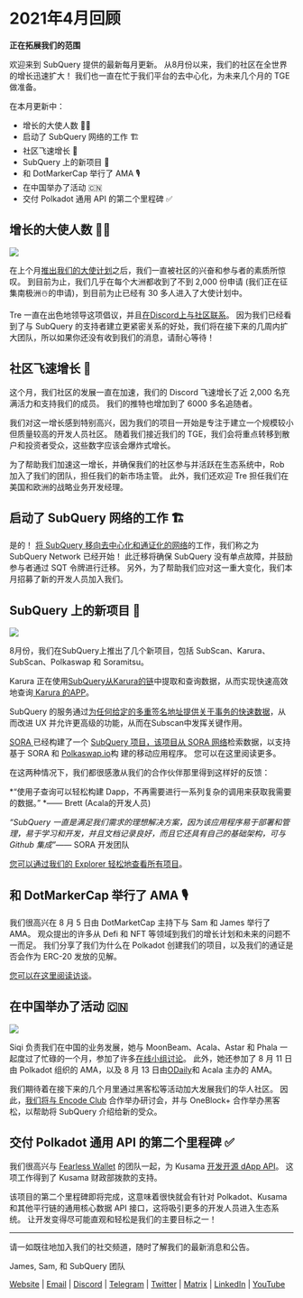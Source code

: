# 2021年4月回顾

**正在拓展我们的范围**

欢迎来到 SubQuery 提供的最新每月更新。 从8月份以来，我们的社区在全世界的增长迅速扩大！ 我们也一直在忙于我们平台的去中心化，为未来几个月的 TGE 做准备。

在本月更新中：

-   增长的大使人数 👩‍💼
-   启动了 SubQuery 网络的工作  🏗
-   社区飞速增长  🚀
-   SubQuery 上的新项目  🤝
-   和 DotMarkerCap 举行了 AMA  🎙
-   在中国举办了活动  🇨🇳
-   交付 Polkadot 通用 API 的第二个里程碑 ✅

## 增长的大使人数  👩‍💼

![](https://miro.medium.com/max/1400/0*_nOcsPjhQxta_FPH)

在上个月[推出我们的大使计划](https://subquery.medium.com/introducing-the-subquery-ambassador-program-aa82613ab804)之后，我们一直被社区的兴奋和参与者的素质所惊叹。 到目前为止，我们几乎在每个大洲都收到了不到 2,000 份申请 (我们正在征集南极洲☃️的申请)，到目前为止已经有 30 多人进入了大使计划中。

Tre 一直在出色地领导这项倡议，并且[在Discord上与社区联系](https://discord.com/invite/78zg8aBSMG)。 因为我们已经看到了与 SubQuery 的支持者建立更紧密关系的好处，我们将在接下来的几周内扩大团队，所以如果你还没有收到我们的消息，请耐心等待！

## 社区飞速增长  🚀

这个月，我们社区的发展一直在加速，我们的 Discord 飞速增长了近 2,000 名充满活力和支持我们的成员。 我们的推特也增加到了 6000 多名追随者。

我们对这一增长感到特别高兴，因为我们的项目一开始是专注于建立一个规模较小但质量较高的开发人员社区。 随着我们接近我们的 TGE，我们会将重点转移到散户和投资者受众，这些数字应该会爆炸式增长。

为了帮助我们加速这一增长，并确保我们的社区参与并活跃在生态系统中，Rob 加入了我们的团队，担任我们的新市场主管。 此外，我们还欢迎 Tre 担任我们在美国和欧洲的战略业务开发经理。

## 启动了 SubQuery 网络的工作  🏗

是的！ [将 SubQuery 移向去中心化和通证化的网络](https://subquery.medium.com/the-subquery-network-a-summary-46cde0acb010)的工作，我们称之为 SubQuery Network 已经开始！ 此迁移将确保 SubQuery 没有单点故障，并鼓励参与者通过 SQT 令牌进行迁移。 另外，为了帮助我们应对这一重大变化，我们本月招募了新的开发人员加入我们。

## SubQuery 上的新项目  🤝

![](https://miro.medium.com/max/4800/1*yUruZPSKP_0BA6mA72P8xg.gif)

8月份，我们在SubQuery上推出了几个新项目，包括 SubScan、Karura、SubScan、Polkaswap 和 Soramitsu。

Karura 正在使用[SubQuery从Karura的链](https://subquery.medium.com/karura-integrates-with-subquery-to-aggregate-and-serve-defi-data-to-kusama-builders-d34f0e722311?source=your_stories_page-------------------------------------)中提取和查询数据，从而实现快速高效地查询[ Karura 的APP](https://apps.karura.network/)。

SubQuery 的服务通过[为任何给定的多重签名地址提供关于事务的快速数据](https://subquery.medium.com/subscans-multi-signature-tool-powered-by-subquery-926da3e4fc25?source=your_stories_page-------------------------------------)，从而改进 UX 并允许更高级的功能，从而在Subscan中发挥关键作用。

[ SORA ](https://sora.org/)已经构建了一个 [SubQuery 项目，该项目从 SORA 网络](https://subquery.medium.com/sora-integrates-subquery-to-provide-data-to-the-sora-network-5a73f77a40aa?source=your_stories_page-------------------------------------)检索数据，以支持基于 SORA 和 [Polkaswap.io](http://polkaswap.io/)构 建的移动应用程序。 您可以在这里阅读更多。

在这两种情况下，我们都很感激从我们的合作伙伴那里得到这样好的反馈：

*“使用子查询可以轻松构建 Dapp，不再需要进行一系列复杂的调用来获取我需要的数据。” *—— Brett (Acala的开发人员)

*“SubQuery 一直是满足我们需求的理想解决方案，因为该应用程序易于部署和管理，易于学习和开发，并且文档记录良好，而且它还具有自己的基础架构，可与 Github 集成”*—— SORA 开发团队

[您可以通过我们的 Explorer 轻松地查看所有项目](https://explorer.subquery.network/)。

## 和 DotMarkerCap 举行了 AMA  🎙

我们很高兴在 8 月 5 日由 DotMarketCap 主持下与 Sam 和 James 举行了 AMA。 观众提出的许多从 Defi 和 NFT 等领域到我们的增长计划和未来的问题不一而足。 我们分享了我们为什么在 Polkadot 创建我们的项目，以及我们的通证是否会作为 ERC-20 发放的见解。

[您可以在这里阅读访谈](https://dotmarketcap.com/blog-detail/288/ama30-recap-polkawarriors-x-subquery)。

## 在中国举办了活动  🇨🇳

![](https://miro.medium.com/max/1400/0*A5oqsryFRbGX0MDx)

Siqi 负责我们在中国的业务发展，她与 MoonBeam、Acala、Astar 和 Phala 一起度过了忙碌的一个月，参加了许多[在线小组讨论](https://twitter.com/SubQueryNetwork/status/1425293137103122432/photo/1)。 此外，她还参加了 8 月 11 日由 Polkadot 组织的 AMA，以及 8 月 13 日由[ODaily](http://www.odaily.com/)和 Acala 主办的 AMA。

我们期待着在接下来的几个月里通过黑客松等活动加大发展我们的华人社区。 因此，[我们将与 Encode Club](https://www.eventbrite.co.uk/e/polkadot-hackathon-subquery-workshop-tickets-167321106935?aff=ebdsoporgprofile) 合作举办研讨会，并与 OneBlock+ 合作举办黑客松，以帮助将 SubQuery 介绍给新的受众。

## 交付 Polkadot 通用 API 的第二个里程碑 ✅

我们很高兴与 [Fearless Wallet](https://fearlesswallet.io/) 的团队一起，为 Kusama [开发开源 dApp API](https://docs.google.com/document/d/13L8HBwB6VB-n2g274FFFJKORYPJsq744C6H8iEDQ0-0/edit)。 这项工作得到了 Kusama 财政部拨款的支持。

该项目的第二个里程碑即将完成，这意味着很快就会有针对 Polkadot、Kusama 和其他平行链的通用核心数据 API 接口，这将吸引更多的开发人员进入生态系统。 让开发变得尽可能直观和轻松是我们的主要目标之一！

*****

请一如既往地加入我们的社交频道，随时了解我们的最新消息和公告。

James, Sam, 和 SubQuery 团队

[Website](https://subquery.network/) | [Email](mailto:hello@subquery.network) | [Discord](https://discord.com/invite/78zg8aBSMG) | [Telegram](https://t.me/subquerynetwork) | [Twitter](https://twitter.com/subquerynetwork) | [Matrix](https://matrix.to/#/#subquery:matrix.org) | [LinkedIn](https://www.linkedin.com/company/subquery) | [YouTube](https://www.youtube.com/channel/UCi1a6NUUjegcLHDFLr7CqLw)
